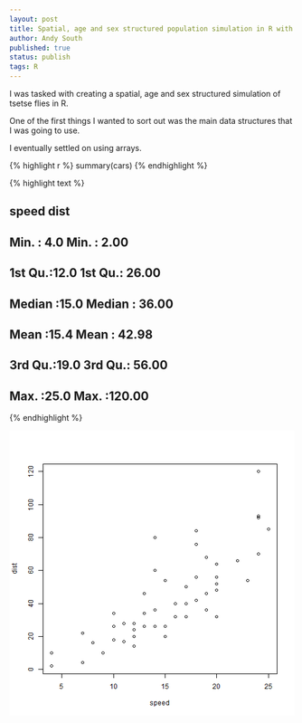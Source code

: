 ```yaml
---
layout: post
title: Spatial, age and sex structured population simulation in R with arrays
author: Andy South
published: true
status: publish
tags: R 
---
```

 
I was tasked with creating a spatial, age and sex structured simulation of tsetse flies in R.
 
One of the first things I wanted to sort out was the main data structures that I was going to use.
 
I eventually settled on using arrays.
 

{% highlight r %}
summary(cars)
{% endhighlight %}



{% highlight text %}
##      speed           dist       
##  Min.   : 4.0   Min.   :  2.00  
##  1st Qu.:12.0   1st Qu.: 26.00  
##  Median :15.0   Median : 36.00  
##  Mean   :15.4   Mean   : 42.98  
##  3rd Qu.:19.0   3rd Qu.: 56.00  
##  Max.   :25.0   Max.   :120.00
{% endhighlight %}
 
 
 
![plot of chunk unnamed-chunk-2](/figures/unnamed-chunk-2-1.png) 
 
